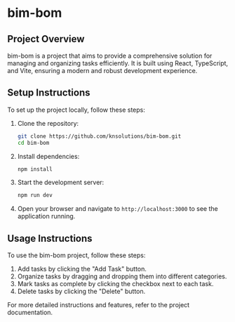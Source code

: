 # bim-bom

## Project Overview

bim-bom is a project that aims to provide a comprehensive solution for managing and organizing tasks efficiently. It is built using React, TypeScript, and Vite, ensuring a modern and robust development experience.

## Setup Instructions

To set up the project locally, follow these steps:

1. Clone the repository:
   ```sh
   git clone https://github.com/knsolutions/bim-bom.git
   cd bim-bom
   ```

2. Install dependencies:
   ```sh
   npm install
   ```

3. Start the development server:
   ```sh
   npm run dev
   ```

4. Open your browser and navigate to `http://localhost:3000` to see the application running.

## Usage Instructions

To use the bim-bom project, follow these steps:

1. Add tasks by clicking the "Add Task" button.
2. Organize tasks by dragging and dropping them into different categories.
3. Mark tasks as complete by clicking the checkbox next to each task.
4. Delete tasks by clicking the "Delete" button.

For more detailed instructions and features, refer to the project documentation.
